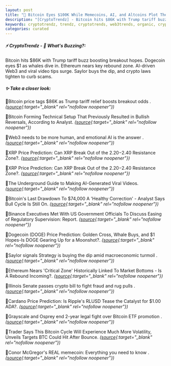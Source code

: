 ```yaml
---
layout: post
title: "🌌 Bitcoin Eyes $100K While Memecoins, AI, and Altcoins Plot Their Next Moves"
description: "[CryptoTrendz] - Bitcoin hits $86K with Trump tariff buzz boosting breakout hopes. Dogecoin eyes $1 as whales dive in. Ethereum nears key rebound zone. AI-driven Web3 and viral video tips surge. Saylor buys the dip, and crypto laws tighten to curb scams."
keywords: cryptotrendz, trendz, cryptotrends, web3trends, organic, crypto, BTC, XRP, AI, Bitcoin, Trump, DOGE, Analyst, Market
categories: curated
---
```


##### ⚡ CryptoTrendz - 📌 *What's Buzzing?:*

Bitcoin hits $86K with Trump tariff buzz boosting breakout hopes. Dogecoin eyes $1 as whales dive in. Ethereum nears key rebound zone. AI-driven Web3 and viral video tips surge. Saylor buys the dip, and crypto laws tighten to curb scams.

##### ✨ *Take a closer look:*


🔹Bitcoin price tags $86K as Trump tariff relief boosts breakout odds . *([source](https://s.avyag.com/2ysw){:target="_blank" rel="nofollow noopener"})*

🔹Bitcoin Forming Technical Setup That Previously Resulted in Bullish Reversals, According to Analyst. *([source](https://s.avyag.com/4u5p){:target="_blank" rel="nofollow noopener"})*

🔹Web3 needs to be more human, and emotional AI is the answer . *([source](https://s.avyag.com/jizj){:target="_blank" rel="nofollow noopener"})*

🔹XRP Price Prediction: Can XRP Break Out of the $2.20-$2.40 Resistance Zone?. *([source](https://s.avyag.com/75by){:target="_blank" rel="nofollow noopener"})*

🔹XRP Price Prediction: Can XRP Break Out of the $2.20-$2.40 Resistance Zone?. *([source](https://s.avyag.com/rg6i){:target="_blank" rel="nofollow noopener"})*

🔹The Underground Guide to Making AI-Generated Viral Videos. *([source](https://s.avyag.com/alzi){:target="_blank" rel="nofollow noopener"})*

🔹Bitcoin's Last Drawdown To $74,000 A 'Healthy Correction' - Analyst Says Bull Cycle Is Still On. *([source](https://s.avyag.com/rww6){:target="_blank" rel="nofollow noopener"})*

🔹Binance Executives Met With US Government Officials To Discuss Easing of Regulatory Supervision: Report. *([source](https://s.avyag.com/k8zq){:target="_blank" rel="nofollow noopener"})*

🔹Dogecoin (DOGE) Price Prediction: Golden Cross, Whale Buys, and $1 Hopes-Is DOGE Gearing Up for a Moonshot?. *([source](https://s.avyag.com/nlss){:target="_blank" rel="nofollow noopener"})*

🔹Saylor signals Strategy is buying the dip amid macroeconomic turmoil . *([source](https://s.avyag.com/p173){:target="_blank" rel="nofollow noopener"})*

🔹Ethereum Nears 'Critical Zone' Historically Linked To Market Bottoms - Is A Rebound Incoming?. *([source](https://s.avyag.com/shb5){:target="_blank" rel="nofollow noopener"})*

🔹Illinois Senate passes crypto bill to fight fraud and rug pulls . *([source](https://s.avyag.com/6nse){:target="_blank" rel="nofollow noopener"})*

🔹Cardano Price Prediction: Is Ripple's RLUSD Tease the Catalyst for $1.00 ADA?. *([source](https://s.avyag.com/pgj7){:target="_blank" rel="nofollow noopener"})*

🔹Grayscale and Osprey end 2-year legal fight over Bitcoin ETF promotion . *([source](https://s.avyag.com/ogzc){:target="_blank" rel="nofollow noopener"})*

🔹Trader Says This Bitcoin Cycle Will Experience Much More Volatility, Unveils Targets BTC Could Hit After Bounce. *([source](https://s.avyag.com/bat6){:target="_blank" rel="nofollow noopener"})*

🔹Conor McGregor's REAL memecoin: Everything you need to know . *([source](https://s.avyag.com/i9m9){:target="_blank" rel="nofollow noopener"})*
